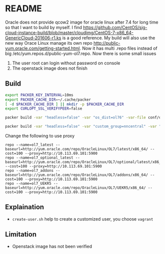 # README

Oracle does not provide qcow2 image for oracle linux after 7.4 for long time so that I want to build by myself.
I find <https://github.com/CentOS/sig-cloud-instance-build/blob/master/cloudimg/CentOS-7-x86_64-GenericCloud-201606-r1.ks> is a good reference.
My build will also use the new way Orace Linux manage its own repo <http://public-yum.oracle.com/getting-started.html>.
Now it has multi .repo files instead of big /etc/yum.repos.d/public-yum-ol7.repo.
Now there is some small issues

1. The user root can login without password on console
2. The openstack image does not finish

## Build

```bash
export PACKER_KEY_INTERVAL=10ms
export PACKER_CACHE_DIR=~/.cache/packer
[ -d $PACKER_CACHE_DIR ] || mkdir -p $PACKER_CACHE_DIR
export CURLOPT_SSL_VERIFYPEER=false
```

```bash
packer build -var "headless=false" -var "os_dist=ol76" -var-file conf/ol76.json ol7-kvm-minimal.json
```

```bash
packer build -var "headless=false" -var "custom_group=nncentral" -var "custom_user=nncentral" -var "os_dist=ol76" -var "vm_name=nncentral" -var-file conf/ol76.json ol7-kvm-minimal.json
```

Change the following to use proxy

```text
repo --name=ol7_latest --baseurl=http://yum.oracle.com/repo/OracleLinux/OL7/latest/x86_64/ --cost=100 --proxy=http://10.113.69.101:5900
repo --name=ol7_optional_latest --baseurl=http://yum.oracle.com/repo/OracleLinux/OL7/optional/latest/x86_64/ --cost=100 --proxy=http://10.113.69.101:5900
repo --name=ol7_addons --baseurl=http://yum.oracle.com/repo/OracleLinux/OL7/addons/x86_64/ --cost=100 --proxy=http://10.113.69.101:5900
repo --name=ol7_UEKR5 --baseurl=http://yum.oracle.com/repo/OracleLinux/OL7/UEKR5/x86_64/ --cost=100 --proxy=http://10.113.69.101:5900
```

## Explaination

- `create-user.sh` help to create a customized user, you choose `vagrant`

## Limitation

- Openstack image has not been verified
